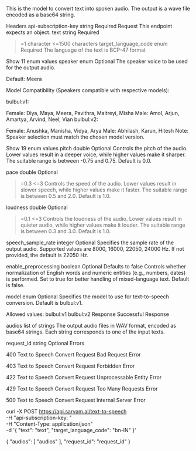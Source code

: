 This is the model to convert text into spoken audio. The output is a wave file encoded as a base64 string.

Headers
api-subscription-key
string
Required
Request
This endpoint expects an object.
text
string
Required
>=1 character
<=1500 characters
target_language_code
enum
Required
The language of the text is BCP-47 format


Show 11 enum values
speaker
enum
Optional
The speaker voice to be used for the output audio.

Default: Meera

Model Compatibility (Speakers compatible with respective models):

bulbul:v1:

Female: Diya, Maya, Meera, Pavithra, Maitreyi, Misha
Male: Amol, Arjun, Amartya, Arvind, Neel, Vian
bulbul:v2:

Female: Anushka, Manisha, Vidya, Arya
Male: Abhilash, Karun, Hitesh
Note: Speaker selection must match the chosen model version.


Show 19 enum values
pitch
double
Optional
Controls the pitch of the audio. Lower values result in a deeper voice, while higher values make it sharper. The suitable range is between -0.75 and 0.75. Default is 0.0.

pace
double
Optional
>=0.3
<=3
Controls the speed of the audio. Lower values result in slower speech, while higher values make it faster. The suitable range is between 0.5 and 2.0. Default is 1.0.

loudness
double
Optional
>=0.1
<=3
Controls the loudness of the audio. Lower values result in quieter audio, while higher values make it louder. The suitable range is between 0.3 and 3.0. Default is 1.0.

speech_sample_rate
integer
Optional
Specifies the sample rate of the output audio. Supported values are 8000, 16000, 22050, 24000 Hz. If not provided, the default is 22050 Hz.

enable_preprocessing
boolean
Optional
Defaults to false
Controls whether normalization of English words and numeric entities (e.g., numbers, dates) is performed. Set to true for better handling of mixed-language text. Default is false.

model
enum
Optional
Specifies the model to use for text-to-speech conversion. Default is bulbul:v1.

Allowed values:
bulbul:v1
bulbul:v2
Response
Successful Response

audios
list of strings
The output audio files in WAV format, encoded as base64 strings. Each string corresponds to one of the input texts.

request_id
string
Optional
Errors

400
Text to Speech Convert Request Bad Request Error

403
Text to Speech Convert Request Forbidden Error

422
Text to Speech Convert Request Unprocessable Entity Error

429
Text to Speech Convert Request Too Many Requests Error

500
Text to Speech Convert Request Internal Server Error

curl -X POST https://api.sarvam.ai/text-to-speech \
     -H "api-subscription-key: <apiSubscriptionKey>" \
     -H "Content-Type: application/json" \
     -d '{
  "text": "text",
  "target_language_code": "bn-IN"
}'

{
  "audios": [
    "audios"
  ],
  "request_id": "request_id"
}